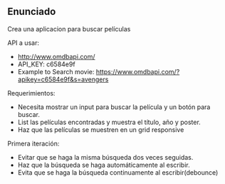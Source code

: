 ## Enunciado

Crea una aplicacion para buscar películas

API a usar:

- http://www.omdbapi.com/
- API_KEY: c6584e9f
- Example to Search movie: https://www.omdbapi.com/?apikey=c6584e9f&s=avengers

Requerimientos:

- Necesita mostrar un input para buscar la película y un botón para buscar.
- List las películas encontradas y muestra el título, año y poster.
- Haz que las películas se muestren en un grid responsive

Primera iteración:

- Evitar que se haga la misma búsqueda dos veces seguidas.
- Haz que la búsqueda se haga automáticamente al escribir.
- Evita que se haga la búsqueda continuamente al escribir(debounce)
